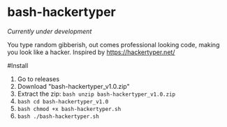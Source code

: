 # bash-hackertyper
*Currently under development*

You type random gibberish, out comes professional looking code, making you look like a hacker. Inspired by https://hackertyper.net/ 

#Install

1. Go to releases
2. Download "bash-hackertyper_v1.0.zip"
3. Extract the zip: ```bash unzip bash-hackertyper_v1.0.zip ```
5. ```bash cd bash-hackertyper_v1.0 ```
6. ```bash chmod +x bash-hackertyper.sh```
7. ```bash ./bash-hackertyper.sh ```
